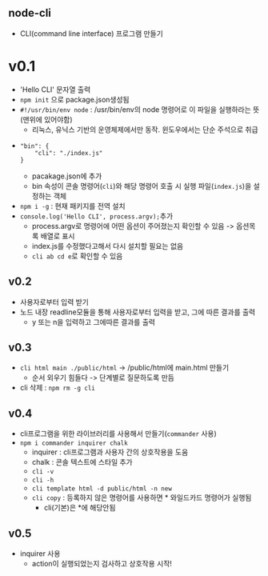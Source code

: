 ## node-cli
- CLI(command line interface) 프로그램 만들기

# v0.1
- 'Hello CLI' 문자열 출력
- `npm init` 으로 package.json생성됨
- `#!/usr/bin/env node` : /usr/bin/env의 node 명령어로 이 파일을 실행하라는 뜻 (맨위에 있어야함)
    - 리눅스, 유닉스 기반의 운영체제에서만 동작. 윈도우에서는 단순 주석으로 취급
-   ``` 
    "bin": {
        "cli": "./index.js"
    }
    ```
    - pacakage.json에 추가
    - bin 속성이 콘솔 명령어(`cli`)와 해당 명령어 호출 시 실행 파일(`index.js`)을 설정하는 객체
- `npm i -g` : 현재 패키지를 전역 설치
- `console.log('Hello CLI', process.argv);`추가
    - process.argv로 명령어에 어떤 옵션이 주어졌는지 확인할 수 있음 -> 옵션목록 배열로 표시
    - index.js를 수정했다고해서 다시 설치할 필요는 없음
    - `cli ab cd e`로 확인할 수 있음

## v0.2
- 사용자로부터 입력 받기
- 노드 내장 readline모듈을 통해 사용자로부터 입력을 받고, 그에 따른 결과를 출력
    - y 또는 n을 입력하고 그에따른 결과를 출력

## v0.3
- `cli html main ./public/html` -> /public/html에 main.html 만들기
    - 순서 외우기 힘들다 -> 단계별로 질문하도록 만듬
- cli 삭제 : `npm rm -g cli`

## v0.4
- cli프로그램을 위한 라이브러리를 사용해서 만들기(`commander` 사용)
- `npm i commander inquirer chalk`
    - inquirer : cli프로그램과 사용자 간의 상호작용을 도움
    - chalk : 콘솔 텍스트에 스타일 추가
    - `cli -v`
    - `cli -h`
    - `cli template html -d public/html -n new`
    - `cli copy` : 등록하지 않은 명령어를 사용하면 * 와일드카드 명령어가 실행됨
        - cli(기본)은 *에 해당안됨

## v0.5
- inquirer 사용
    - action이 실행되었는지 검사하고 상호작용 시작!